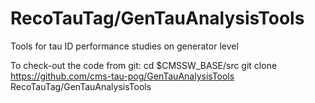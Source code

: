 # RecoTauTag/GenTauAnalysisTools
Tools for tau ID performance studies on generator level

To check-out the code from git:
cd $CMSSW_BASE/src
git clone https://github.com/cms-tau-pog/GenTauAnalysisTools RecoTauTag/GenTauAnalysisTools
